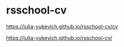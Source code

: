 # rsschool-cv

https://julia-yukevich.github.io/rsschool-cv/cv

https://julia-yukevich.github.io/rsschool-cv/
